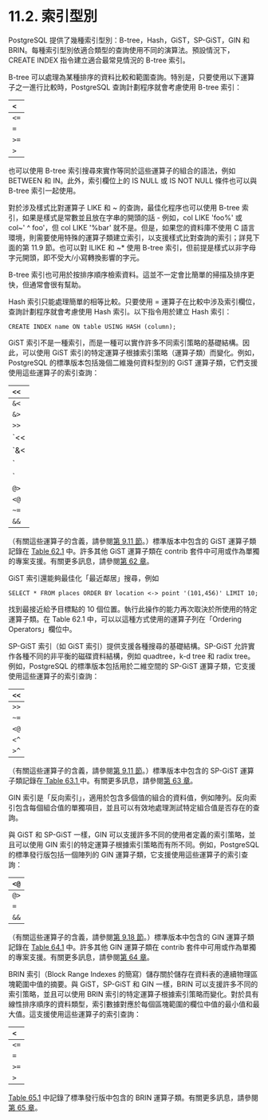 # 11.2. 索引型別

PostgreSQL 提供了幾種索引型別：B-tree，Hash，GiST，SP-GiST，GIN 和 BRIN。每種索引型別依適合類型的查詢使用不同的演算法。預設情況下， CREATE INDEX 指令建立適合最常見情況的 B-tree 索引。

B-tree 可以處理為某種排序的資料比較和範圍查詢。特別是，只要使用以下運算子之一進行比較時，PostgreSQL 查詢計劃程序就會考慮使用 B-tree 索引：

| `<` |
| :--- |
| `<=` |
| `=` |
| `>=` |
| `>` |

也可以使用 B-tree 索引搜尋來實作等同於這些運算子的組合的語法，例如 BETWEEN 和 IN。此外，索引欄位上的 IS NULL 或 IS NOT NULL 條件也可以與 B-tree 索引一起使用。

對於涉及樣式比對運算子 LIKE 和 ~ 的查詢，最佳化程序也可以使用 B-tree 索引，如果是樣式是常數並且放在字串的開頭的話 - 例如，col LIKE 'foo%' 或 col~' ^ foo'，但 col LIKE '%bar' 就不是。但是，如果您的資料庫不使用 C 語言環境，則需要使用特殊的運算子類建立索引，以支援樣式比對查詢的索引；詳見下面的第 11.9 節。也可以對 ILIKE 和 ~\* 使用 B-tree 索引，但前提是樣式以非字母字元開頭，即不受大/小寫轉換影響的字元。

B-tree 索引也可用於按排序順序檢索資料。這並不一定會比簡單的掃描及排序更快，但通常會很有幫助。

Hash 索引只能處理簡單的相等比較。只要使用 = 運算子在比較中涉及索引欄位，查詢計劃程序就會考慮使用 Hash 索引。以下指令用於建立 Hash 索引：

```text
CREATE INDEX name ON table USING HASH (column);
```

GiST 索引不是一種索引，而是一種可以實作許多不同索引策略的基礎結構。因此，可以使用 GiST 索引的特定運算子根據索引策略（運算子類）而變化。例如，PostgreSQL 的標準版本包括幾個二維幾何資料型別的 GiST 運算子類，它們支援使用這些運算子的索引查詢：

| `<<` |
| :--- |
| `&<` |
| `&>` |
| `>>` |
| `<<|` |
| `&<|` |
| `|&>` |
| `|>>` |
| `@>` |
| `<@` |
| `~=` |
| `&&` |

（有關這些運算子的含義，請參閱[第 9.11 節](../functions-and-operators/9.11.-di-li-zi-xun-han-shi-ji-yun-suan-zi.md)。）標準版本中包含的 GiST 運算子類記錄在 [Table 62.1](../../internals/gist-indexes/built-in-operator-classes.md#table-62-1-built-in-gist-operator-classes) 中。許多其他 GiST 運算子類在 contrib 套件中可用或作為單獨的專案支援。有關更多訊息，請參閱[第 62 章](../../internals/gist-indexes/)。

GiST 索引還能夠最佳化「最近鄰居」搜尋，例如

```text
SELECT * FROM places ORDER BY location <-> point '(101,456)' LIMIT 10;
```

找到最接近給予目標點的 10 個位置。執行此操作的能力再次取決於所使用的特定運算子類。在 Table 62.1 中，可以以這種方式使用的運算子列在「Ordering Operators」欄位中。

SP-GiST 索引（如 GiST 索引）提供支援各種搜尋的基礎結構。SP-GiST 允許實作各種不同的非平衡的磁碟資料結構，例如 quadtree，k-d tree 和 radix tree。 例如，PostgreSQL 的標準版本包括用於二維空間的 SP-GiST 運算子類，它支援使用這些運算子的索引查詢：

| `<<` |
| :--- |
| `>>` |
| `~=` |
| `<@` |
| `<^` |
| `>^` |

（有關這些運算子的含義，請參閱[第 9.11 節](../functions-and-operators/9.11.-di-li-zi-xun-han-shi-ji-yun-suan-zi.md)。）標準版本中包含的 SP-GiST 運算子類記錄在[ Table 63.1 ](../../internals/sp-gist-indexes/built-in-operator-classes.md#table-63-1-built-in-sp-gist-operator-classes)中。有關更多訊息，請參閱[第 63 章](../../internals/sp-gist-indexes/)。

GIN 索引是「反向索引」，適用於包含多個值的組合的資料值，例如陣列。反向索引包含每個組合值的單獨項目，並且可以有效地處理測試特定組合值是否存在的查詢。

與 GiST 和 SP-GiST 一樣，GIN 可以支援許多不同的使用者定義的索引策略，並且可以使用 GIN 索引的特定運算子根據索引策略而有所不同。例如，PostgreSQL 的標準發行版包括一個陣列的 GIN 運算子類，它支援使用這些運算子的索引查詢：

| `<@` |
| :--- |
| `@>` |
| `=` |
| `&&` |

（有關這些運算子的含義，請參閱[第 9.18 節](../functions-and-operators/9.18.-zhen-lie-han-shi-ji-yun-suan-zi.md)。）標準版本中包含的 GIN 運算子類記錄在 [Table 64.1](../../internals/gin-indexes/64.2.-built-in-operator-classes.md#table-64-1-built-in-gin-operator-classes) 中。許多其他 GIN 運算子類在 contrib 套件中可用或作為單獨的專案支援。有關更多訊息，請參閱[第 64 章](../../internals/gin-indexes/)。

BRIN 索引（Block Range Indexes 的簡寫）儲存關於儲存在資料表的連續物理區塊範圍中值的摘要。與 GiST，SP-GiST 和 GIN 一樣，BRIN 可以支援許多不同的索引策略，並且可以使用 BRIN 索引的特定運算子根據索引策略而變化。對於具有線性排序順序的資料類型，索引數據對應於每個區塊範圍的欄位中值的最小值和最大值。這支援使用這些運算子的索引查詢：

| `<` |
| :--- |
| `<=` |
| `=` |
| `>=` |
| `>` |

[Table 65.1](../../internals/brin/built-in-operator-classes.md#table-65-1-built-in-brin-operator-classes) 中記錄了標準發行版中包含的 BRIN 運算子類。有關更多訊息，請參閱[第 65 章](../../internals/brin/)。

